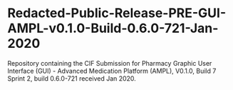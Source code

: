 # Redacted-Public-Release-PRE-GUI-AMPL-v0.1.0-Build-0.6.0-721-Jan-2020
Repository containing the CIF Submission for Pharmacy Graphic User Interface (GUI) - Advanced Medication Platform (AMPL), V0.1.0, Build 7 Sprint 2, build 0.6.0-721 received Jan 2020.
